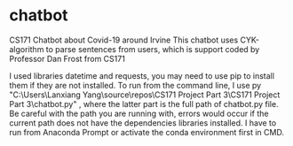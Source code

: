 # chatbot
CS171 Chatbot about Covid-19 around Irvine
This chatbot uses CYK-algorithm to parse sentences from users, which is support coded by Professor Dan Frost from CS171

I used libraries datetime and requests, you may need to use pip to install
them if they are not installed. To run from the command line, I use py
"C:\Users\Lanxiang Yang\source\repos\CS171 Project Part 3\CS171 Project Part
3\chatbot.py" , where the latter part is the full path of chatbot.py file. Be careful with the
path you are running with, errors would occur if the current path does not have the
dependencies libraries installed. I have to run from Anaconda Prompt or activate the
conda environment first in CMD.
